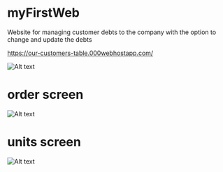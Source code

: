 # myFirstWeb
Website for managing customer debts to the company with the option to change and update the debts

https://our-customers-table.000webhostapp.com/





![Alt text](https://raw.githubusercontent.com/inaveh/miniProject/master/home.jpg)
# order screen
![Alt text](https://raw.githubusercontent.com/inaveh/miniProject/master/order.jpg)
# units screen
![Alt text](https://raw.githubusercontent.com/inaveh/miniProject/master/units.jpg)
